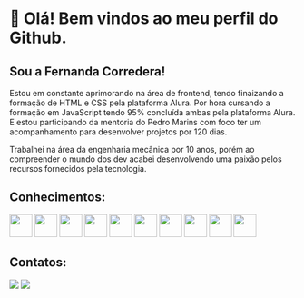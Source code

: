 # 👋 Olá! Bem vindos ao meu perfil do Github.
## Sou a Fernanda Corredera!

Estou em constante aprimorando na área de frontend, tendo finaizando a formação de HTML e CSS pela plataforma Alura. 
Por hora cursando a formação em JavaScript tendo 95% concluída ambas pela plataforma Alura.
E estou participando da mentoria do Pedro Marins com foco ter um acompanhamento para desenvolver projetos por 120 dias.

Trabalhei na área da engenharia mecânica por 10 anos, porém ao compreender o mundo dos dev acabei desenvolvendo uma paixão pelos recursos fornecidos pela tecnologia.
          
## Conhecimentos:
<img src="https://cdn.jsdelivr.net/gh/devicons/devicon/icons/canva/canva-original.svg" width="40" height="40"/> <img src="https://cdn.jsdelivr.net/gh/devicons/devicon/icons/css3/css3-original.svg" width="40" height="40"/> <img src="https://cdn.jsdelivr.net/gh/devicons/devicon/icons/flutter/flutter-original.svg" width="40" height="40"/> <img src="https://cdn.jsdelivr.net/gh/devicons/devicon/icons/git/git-plain-wordmark.svg" width="40" height="40"/> <img src="https://cdn.jsdelivr.net/gh/devicons/devicon/icons/github/github-original-wordmark.svg" width="40" height="40"/> <img src="https://cdn.jsdelivr.net/gh/devicons/devicon/icons/html5/html5-original-wordmark.svg" width="40" height="40"/> <img src="https://cdn.jsdelivr.net/gh/devicons/devicon/icons/javascript/javascript-original.svg" width="40" height="40"/> <img src="https://cdn.jsdelivr.net/gh/devicons/devicon/icons/linkedin/linkedin-original.svg" width="40" height="40"/> <img src="https://cdn.jsdelivr.net/gh/devicons/devicon/icons/react/react-original-wordmark.svg" width="40" height="40"/> <img src="https://cdn.jsdelivr.net/gh/devicons/devicon/icons/twitter/twitter-original.svg" width="40" height="40"/>
          
          
 ## Contatos:

<div>
<a href = "mailto:fernandacorredera@gmail.com"><img src="https://img.shields.io/badge/Gmail-D14836?style=for-the-badge&logo=gmail&logoColor=white" target="_blank"></a>
<a href="https://www.linkedin.com/in/seu-usuário-linkedln-aqui" target="_blank"><img src="https://img.shields.io/badge/-LinkedIn-%230077B5?style=for-the-badge&logo=linkedin&logoColor=white" target="_blank"></a>   
</div>         
          
          
          
          
          
          

          
                    
          
          
          
